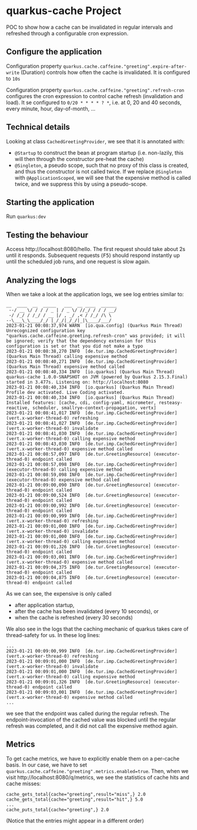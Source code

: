 # quarkus-cache Project

POC to show how a cache can be invalidated in regular intervals and refreshed through a configurable cron expression.

## Configure the application
Configuration property `quarkus.cache.caffeine."greeting".expire-after-write` (Duration) controls how often the cache is invalidated. It is configured to `10s`

Configuration property `quarkus.cache.caffeine."greeting".refresh-cron` configures the cron expression to control cache refresh (invalidation and load). It se configured to `0/20 * * * * ? *`, i.e. at 0, 20 and 40 seconds, every minute, hour, day-of-month, ...

## Technical details
Looking at class `CachedGreetingProvider`, we see that it is annotated with:
* `@Startup` to construct the bean at program startup (i.e. non-lazily, this will then through the constructor pre-heat the cache)
* `@Singleton`, a pseudo scope, such that no proxy of this class is created, and thus the constructor is not called twice. If we replace `@Singleton` with `@ApplicationScoped`, we will see that the expensive method is called twice, and we suppress this by using a pseudo-scope.

## Starting the application
Run `quarkus:dev`

## Testing the behaviour
Access http://localhost:8080/hello. The first request should take about 2s until it responds. Subsequent requests (<kbd>F5</kbd>) should respond instantly up until the scheduled job runs, and one request is slow again.

## Analyzing the logs
When we take a look at the application logs, we see log entries similar to:
```
__  ____  __  _____   ___  __ ____  ______ 
 --/ __ \/ / / / _ | / _ \/ //_/ / / / __/ 
 -/ /_/ / /_/ / __ |/ , _/ ,< / /_/ /\ \   
--\___\_\____/_/ |_/_/|_/_/|_|\____/___/   
2023-01-21 00:08:37,974 WARN  [io.qua.config] (Quarkus Main Thread) Unrecognized configuration key "quarkus.cache.caffeine.greeting.refresh-cron" was provided; it will be ignored; verify that the dependency extension for this configuration is set or that you did not make a typo
2023-01-21 00:08:38,270 INFO  [de.tur.imp.CachedGreetingProvider] (Quarkus Main Thread) calling expensive method
2023-01-21 00:08:40,271 INFO  [de.tur.imp.CachedGreetingProvider] (Quarkus Main Thread) expensive method called
2023-01-21 00:08:40,334 INFO  [io.quarkus] (Quarkus Main Thread) quarkus-cache 1.0.0-SNAPSHOT on JVM (powered by Quarkus 2.15.3.Final) started in 3.477s. Listening on: http://localhost:8080
2023-01-21 00:08:40,334 INFO  [io.quarkus] (Quarkus Main Thread) Profile dev activated. Live Coding activated.
2023-01-21 00:08:40,334 INFO  [io.quarkus] (Quarkus Main Thread) Installed features: [cache, cdi, config-yaml, micrometer, resteasy-reactive, scheduler, smallrye-context-propagation, vertx]
2023-01-21 00:08:41,017 INFO  [de.tur.imp.CachedGreetingProvider] (vert.x-worker-thread-0) refreshing
2023-01-21 00:08:41,027 INFO  [de.tur.imp.CachedGreetingProvider] (vert.x-worker-thread-0) invalidate
2023-01-21 00:08:41,030 INFO  [de.tur.imp.CachedGreetingProvider] (vert.x-worker-thread-0) calling expensive method
2023-01-21 00:08:43,030 INFO  [de.tur.imp.CachedGreetingProvider] (vert.x-worker-thread-0) expensive method called
2023-01-21 00:08:57,097 INFO  [de.tur.GreetingResource] (executor-thread-0) endpoint called
2023-01-21 00:08:57,098 INFO  [de.tur.imp.CachedGreetingProvider] (executor-thread-0) calling expensive method
2023-01-21 00:08:59,098 INFO  [de.tur.imp.CachedGreetingProvider] (executor-thread-0) expensive method called
2023-01-21 00:09:00,090 INFO  [de.tur.GreetingResource] (executor-thread-0) endpoint called
2023-01-21 00:09:00,524 INFO  [de.tur.GreetingResource] (executor-thread-0) endpoint called
2023-01-21 00:09:00,992 INFO  [de.tur.GreetingResource] (executor-thread-0) endpoint called
2023-01-21 00:09:00,999 INFO  [de.tur.imp.CachedGreetingProvider] (vert.x-worker-thread-0) refreshing
2023-01-21 00:09:01,000 INFO  [de.tur.imp.CachedGreetingProvider] (vert.x-worker-thread-0) invalidate
2023-01-21 00:09:01,000 INFO  [de.tur.imp.CachedGreetingProvider] (vert.x-worker-thread-0) calling expensive method
2023-01-21 00:09:01,326 INFO  [de.tur.GreetingResource] (executor-thread-0) endpoint called
2023-01-21 00:09:03,001 INFO  [de.tur.imp.CachedGreetingProvider] (vert.x-worker-thread-0) expensive method called
2023-01-21 00:09:04,375 INFO  [de.tur.GreetingResource] (executor-thread-0) endpoint called
2023-01-21 00:09:04,875 INFO  [de.tur.GreetingResource] (executor-thread-0) endpoint called
```

As we can see, the expensive is only called
- after application startup,
- after the cache has been invalidated (every 10 seconds), or
- when the cache is refreshed (every 30 seconds)

We also see in the logs that the caching mechanic of quarkus takes care of thread-safety for us. In these log lines:
```
...
2023-01-21 00:09:00,999 INFO  [de.tur.imp.CachedGreetingProvider] (vert.x-worker-thread-0) refreshing
2023-01-21 00:09:01,000 INFO  [de.tur.imp.CachedGreetingProvider] (vert.x-worker-thread-0) invalidate
2023-01-21 00:09:01,000 INFO  [de.tur.imp.CachedGreetingProvider] (vert.x-worker-thread-0) calling expensive method
2023-01-21 00:09:01,326 INFO  [de.tur.GreetingResource] (executor-thread-0) endpoint called
2023-01-21 00:09:03,001 INFO  [de.tur.imp.CachedGreetingProvider] (vert.x-worker-thread-0) expensive method called
...
```
we see that the endpoint was called during the regular refresh. The endpoint-invocation of the cached value was blocked until the regular refresh was completed, and it did not call the expensive method again.

## Metrics
To get cache metrics, we have to explicitly enable them on a per-cache basis. In our case, we have to set `quarkus.cache.caffeine."greeting".metrics.enabled=true`. Then, when we visit http://localhost:8080/q/metrics, we see the statistics of cache hits and cache misses:
```
cache_gets_total{cache="greeting",result="miss",} 2.0
cache_gets_total{cache="greeting",result="hit",} 5.0
...
cache_puts_total{cache="greeting",} 2.0
```

(Notice that the entries might appear in a different order)
